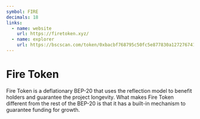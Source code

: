 ```yaml
---
symbol: FIRE
decimals: 18
links:
  - name: website
    url: https://firetoken.xyz/
  - name: explorer
    url: https://bscscan.com/token/0xbacbf768795c50fc5e877830a127276741651d0a
---
```


# Fire Token

Fire Token is a deflationary BEP-20 that uses the reflection model to benefit holders and guarantee the project longevity. What makes Fire Token different from the rest of the BEP-20 is that it has a built-in mechanism to guarantee funding for growth.
